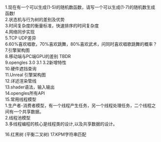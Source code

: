 1.现在有一个可以生成(1-5)的随机数函数，请写一个可以生成(1-7)的随机数生成函数!  
2.状态机与行为树的差别及优势  
3.时间复杂度的衡量标准，快速排序的时间复杂度  
4.网络同步实现  
5.TCP UDP差异  
6.60%喜欢唱歌，70%喜欢跳舞，80%喜欢武术，问同时喜欢唱歌跳舞的概率？  
7.引擎架构图  
8.移动端与PC端GPU的差别 TBDR  
9.opengles 3.0 3.1 3.2新增特性  
10.硬件遮挡查询  
11.Unreal 引擎架构图  
12.详述渲染管线  
13.shader语法，输入输出  
14.opengles所有API  
15.常用线程模型  
	1.生产者-消费者模型，有一个线程产生任务，另一个线程处理任务，二个线程之间有一个共享数据。  
	2.线程池模型     
	3.多线程编程的核心是线程类的设计,以及共享数据的设计。  
	  
16.红黑树 (平衡二叉树)
17.KPM字符串匹配